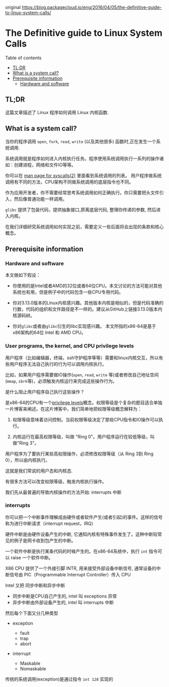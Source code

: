 original https://blog.packagecloud.io/eng/2016/04/05/the-definitive-guide-to-linux-system-calls/

# The Definitive guide to Linux System Calls
Table of contents

- [TL;DR](#tl-dr)
- [What is a system call?](#what-is-a-system-call-)
- [Prerequisite information](#prerequisite-information)
  * [Hardware and software](#hardware-and-software)

## TL;DR

这篇文章描述了 Linux 程序如何调用 Linux 内核函数.


## What is a system call?
当你的程序调用 `open`, `fork`, `read`, `write` (以及其他很多) 函数时,正在发生一个系统调用.


系统调用就是程序如何进入内核执行任务。程序使用系统调用执行一系列的操作诸如：创建进程，网络和文件IO等等。

你可以在 [man page for syscalls(2)](http://man7.org/linux/man-pages/man2/syscalls.2.html) 里面看到系统调用的列表。 用户程序做系统调用有不同的方法，CPU架构不同做系统调用的底层指令也不同。

作为应用开发者，你不需要经常思考系统调用如何正确执行。你只需要把头文件引入，然后像普通功能一样调用。

`glibc` 提供了包装代码，提供抽象接口,原离底层代码, 整理你传递的参数, 然后进入内核。

在我们详细研究系统调用如何实现之前，需要定义一些后面将会出现的条款和核心概念。

## Prerequisite information

### Hardware and software

本文做如下假设：

- 你使用的是Intel或者AMD的32位或者64位CPU。本文讨论的方法可能对其他系统也有用，但是例子中的代码包含一些CPU专用代码。

- 你对3.13.0版本的Linux内核感兴趣。其他版本内核是相似的，但是代码准确的行数，代码的组织和文件路径是不一样的。建议从GitHub上链接3.13.0版本内核源码树。

- 你对`glibc`或者由`glibc`衍生的libc实现感兴趣。 本文所指的x86-64是基于x86架构的64位 Intel 和 AMD CPU。

### User programs, the kernel, and CPU privilege levels
用户程序（比如编辑器，终端，ssh守护程序等等）需要和linux内核交互，所以有些用户程序无法自己执行的行为可以调用内核执行。

比如，如果用户程序需要做IO操作(`open`, `read`, `write` 等)或者修改自己地址空间(`mmap`, `sbrk`等)，必须触发内核运行来完成这些操作行为。

是什么阻止用户程序自己执行这些操作？

是x86-64的CPU有一个[privilege levels](https://en.wikipedia.org/wiki/Protection_ring#Privilege_level)概念。权限等级是个复杂的题目适合单独一片博客来阐述。在这片博客中，我们简单地把权限等级概念解释为：

1. 权限等级意味着访问控制。当前权限等级决定了那些CPU指令和IO操作可以执行。

2. 内核运行在最高权限等级，叫做 "Ring 0"。用户程序运行在较低等级，叫做"Ring 3"。

用户程序为了要执行某些高权限操作，必须修改权限等级（从 Ring 3到 Ring 0），所以由内核执行。

这就是我们常说的用户态和内核态.

有很多方法可以改变权限等级，触发内核执行操作。

我们先从最普遍的导致内核操作的方法开始: interrupts 中断

### interrupts

你可以把一个中断事件理解成由硬件或者软件产生(或者引起)的事件。这样的信号称为进行中断请求（interrupt request，IRQ）

硬件中断是由硬件设备产生的中断, 它通知内核有特殊事件发生了。这种中断较常见的例子是网卡收到包产生的中断。

一个软件中断是执行某条代码的时候产生的。在x86-64系统中，执行 `int` 指令可以 raise 一个软件中断。

X86 CPU 提供了一个外接引脚 INTR, 用来接受外部设备中断信号, 通常设备的中断信号由 PIC（Programmable Interrupt Controller）传入 CPU


Intel 又把 同步中断和异步中断
- 同步中断是CPU自己产生的,  intel 叫 exceptions 异常
- 异步中断由外部设备产生的, intel 叫 interrupts 中断

然后每个下面又分几种类型

- exception
  * fault
  * trap
  * abort
 
- interrupt
  * Maskable 
  * Nomaskable 
 
传统的系统调用(exception)是通过指令 `int 128` 实现的

